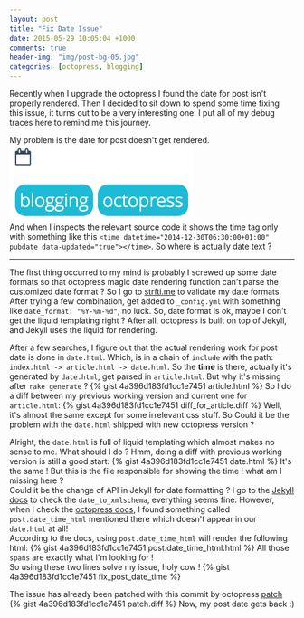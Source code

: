 ```yaml
---
layout: post
title: "Fix Date Issue"
date: 2015-05-29 10:05:04 +1000
comments: true
header-img: "img/post-bg-05.jpg"
categories: [octopress, blogging]
---
```


Recently when I upgrade the octopress I found the date for post isn't properly rendered. Then I decided to sit down to
spend some time fixing this issue, it turns out to be a very interesting one. I put all of my debug traces here to remind
me this journey.

<!--more-->

My problem is the date for post doesn't get rendered. ![date missing](/images/octopress/date_missing_in_post.png) <br>
And when I inspects the relevant source code it shows the time tag only with something like this `<time datetime="2014-12-30T06:30:00+01:00" pubdate data-updated="true"></time>`. So where is actually date text ?

------------------------

The first thing occurred to my mind is probably I screwed up some date formats so that octopress magic date rendering function can't parse the customized date format ?
So I go to [strfti.me](http://www.strfti.me/) to validate my date formats. After trying a few combination, get added to
`_config.yml` with something like `date_format: "%Y-%m-%d"`, no luck.
So, date format is ok, maybe I don't get the liquid templating right ? After all, octopress is built on top of Jekyll, and
Jekyll uses the liquid for rendering.

After a few searches, I figure out that the actual rendering work for post date is done in `date.html`. Which, is in a
chain of `include` with the path: `index.html -> article.html -> date.html`.
So the **time** is there, actually it's generated by `date.html`, get parsed in `article.html`. But why it's missing after `rake generate` ?
{% gist 4a396d183fd1cc1e7451 article.html %}
So I do a diff between my previous working version and current one for `article.html`:
{% gist 4a396d183fd1cc1e7451 diff_for_article.diff %}
Well, it's almost the same except for some irrelevant css stuff.
So Could it be the problem with the `date.html` shipped with new octopress version ?

Alright, the `date.html` is full of liquid templating which almost makes no sense to me. What should I do ? Hmm, doing a diff with previous working version is still a good start:
{% gist 4a396d183fd1cc1e7451 date.html %}
It's the same ! But this is the file responsible for showing the time ! what am I missing here ? <br>
Could it be the change of API in Jekyll for date formatting ? I go to the [Jekyll docs](http://jekyllrb.com/docs/templates/) to check the `date_to_xmlschema`, everything seems fine.
However, when I check the [octopress docs](https://github.com/octopress/date-format), I found something called `post.date_time_html` mentioned there which doesn't appear in our `date.html` at all! <br>
According to the docs, using `post.date_time_html` will render the following html:
{% gist 4a396d183fd1cc1e7451 post.date_time_html.html %}
All those `spans` are exactly what I'm looking for ! <br>
So using these two lines solve my issue, holy cow !
{% gist 4a396d183fd1cc1e7451 fix_post_date_time %}

The issue has already been patched with this commit by octopress [patch](https://github.com/imathis/octopress/commit/73e540409ceb8bc18048b6a96a4b815fc303ea28)
{% gist 4a396d183fd1cc1e7451 patch.diff %}
Now, my post date gets back :)
